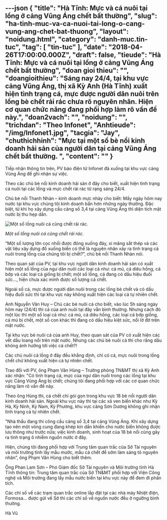 ---json
{
    "title": "Hà Tĩnh: Mực và cá nuôi tại lồng ở cảng Vũng Áng chết bất thường",
    "slug": "ha-tinh-muc-va-ca-nuoi-tai-long-o-cang-vung-ang-chet-bat-thuong",
    "layout": "noidung.html",
    "category": "danh-muc.tin-tuc",
    "tag": [
        "tin-tuc"
    ],
    "date": "2018-04-26T17:00:00.000Z",
    "draft": false,
    "tieude": "Hà Tĩnh: Mực và cá nuôi tại lồng ở cảng Vũng Áng chết bất thường",
    "doan gioi thieu": "",
    "doangioithieu": "Sáng nay 24/4, tại khu vực cảng Vũng Áng, thị xã Kỳ Anh (Hà Tĩnh) xuất hiện tình trạng cá, mực được người dân nuôi trên lồng bè chết rải rác chưa rõ nguyên nhân. Hiện cơ quan chức năng đang phối hợp làm rõ vấn đề này.",
    "doan2vach": "",
    "noidung": "",
    "trichdan": "Theo Infonet",
    "Anhtieude": "/img/Infonet1.jpg",
    "tacgia": "Jay",
    "chuthichhinh": "Mực tại một số bè nổi kinh doanh hải sản của người dân tại cảng Vũng Áng chết bất thường. ",
    "__content__": ""
}
---
<p><span style="font-size:14px">Tiếp nhận th&ocirc;ng tin tr&ecirc;n, PV&nbsp;b&aacute;o điện tử Infonet&nbsp;đ&atilde; xuống tại khu vực cảng Vũng &Aacute;ng để ghi nhận sự việc.</span></p>

<p><span style="font-size:14px">Theo c&aacute;c chủ b&egrave; nổi kinh doanh hải sản ở đ&acirc;y cho biết, xuất hiện t&igrave;nh trạng c&aacute; nu&ocirc;i tại c&aacute;c lồng v&agrave; mực chết rải r&aacute;c từ rạng s&aacute;ng 24/4.</span></p>

<p><span style="font-size:14px">Chủ b&egrave; nổi Thanh Nh&agrave;n &ndash; kinh doanh mực nhảy cho biết: Mấy ng&agrave;y h&ocirc;m nay nước tại khu vực ch&uacute;ng t&ocirc;i kinh doanh bẩn hơn những ng&agrave;y thường. Đặc biệt, từ khi họ x&acirc;y dựng cầu cảng số 3,4 tại cảng Vũng &Aacute;ng th&igrave; diện t&iacute;ch mặt nước bị thu hẹp dần.</span></p>

<p><span style="font-size:14px"><img alt="Một số lồng nuôi cá cũng chết rải rác." src="http://img.infonet.vn/w480/Uploaded/havu/2018_04_24/Infonet_2.jpg" title="Một số lồng nuôi cá cũng chết rải rác." /></span></p>

<p><span style="font-size:14px"><em>Một số lồng nu&ocirc;i c&aacute; cũng chết rải r&aacute;c.&nbsp;</em></span></p>

<p><span style="font-size:14px">&ldquo;Một số lượng lớn cọc nhồi được đ&oacute;ng xuống đ&aacute;y, xi măng sắt th&eacute;p v&agrave; c&aacute;c vật liệu x&acirc;y dựng đổ xuống biển c&oacute; thể l&agrave; nguy&ecirc;n nh&acirc;n xảy ra t&igrave;nh trạng c&aacute; nu&ocirc;i trong lồng của ch&uacute;ng t&ocirc;i bị chết?&rdquo;, chủ b&egrave; nổi Thanh Nh&agrave;n n&oacute;i.</span></p>

<p><span style="font-size:14px">Theo quan s&aacute;t của PV, tại khu vực người d&acirc;n kinh doanh hải sản c&oacute; xuất hiện một số lồng của ngư d&acirc;n nu&ocirc;i c&aacute;c loại c&aacute; như: c&aacute; m&uacute;, c&aacute; di&ecirc;u hồng, c&aacute; bớp v&agrave; c&aacute;c loại c&aacute; giống bị chết; một số lồng, c&aacute; đang c&oacute; dấu hiệu đuối sức&hellip;, hiện chưa x&aacute;c minh được số lượng c&aacute; chết.</span></p>

<p><span style="font-size:14px">Ngo&agrave;i số c&aacute;, mực được người d&acirc;n nu&ocirc;i trong c&aacute;c lồng b&egrave; chết v&agrave; c&oacute; dấu hiệu đuối sức th&igrave; tại khu vực n&agrave;y kh&ocirc;ng xuất hiện c&aacute;c loại c&aacute; tự nhi&ecirc;n chết.</span></p>

<p><span style="font-size:14px">Anh Nguyễn Văn Huy &ndash; Chủ c&aacute;c b&egrave; nu&ocirc;i c&aacute; cho biết, v&agrave;o l&uacute;c 5h s&aacute;ng ng&agrave;y h&ocirc;m nay (24/4) th&igrave; c&aacute; của anh nu&ocirc;i tại đ&acirc;y vẫn b&igrave;nh thường. Nhưng c&aacute;ch đ&oacute; một l&uacute;c th&igrave; một số loại c&aacute; như: c&aacute; m&uacute;, c&aacute; di&ecirc;u hồng, c&aacute;c loại c&aacute; bớp giống, c&aacute; m&uacute; bị chết, một số con kh&aacute;c th&igrave; đang c&oacute; dấu hiệu kiệt sức, nổi lờ đờ tr&ecirc;n mặt nước.</span></p>

<p><span style="font-size:14px">Tại khu vực b&egrave; nu&ocirc;i c&aacute; của anh Huy, theo quan s&aacute;t của PV c&oacute; xuất hiện c&aacute;c vết dầu loang nổi tr&ecirc;n mặt nước. Nhưng c&aacute;c chủ b&egrave; nu&ocirc;i c&aacute; th&igrave; cho rằng dầu kh&ocirc;ng ảnh hưởng tới việc c&aacute; chết?!</span></p>

<p><span style="font-size:14px">C&aacute;c chủ nu&ocirc;i c&aacute; lồng ở đ&acirc;y đều khẳng định, chỉ c&oacute; c&aacute;, mực nu&ocirc;i trong lồng chết chứ kh&ocirc;ng xuất hiện c&aacute; tự nhi&ecirc;n chết.</span></p>

<p><span style="font-size:14px">Trao đổi với PV, &ocirc;ng Phạm Văn H&ugrave;ng &ndash; Trưởng ph&ograve;ng TN&amp;MT thị x&atilde; Kỳ Anh x&aacute;c nhận: &quot;C&oacute; t&igrave;nh trạng c&aacute;, mực của ngư d&acirc;n nu&ocirc;i trong c&aacute;c lồng tại khu vực Cảng Vũng &Aacute;ng bị chết; ch&uacute;ng t&ocirc;i đang phối hợp với c&aacute;c cơ quan chức năng l&agrave;m r&otilde; vấn đề n&agrave;y.</span></p>

<p><span style="font-size:14px">Theo &ocirc;ng H&ugrave;ng th&igrave;, c&aacute; chết chỉ g&oacute;i gọn trong khu vực 18 b&egrave; nổi người d&acirc;n kinh doanh hải sản. Ngo&agrave;i khu vực n&agrave;y th&igrave; tại c&aacute;c x&atilde; ven biển kh&aacute;c như Kỳ H&agrave;, Kỳ Ninh, Kỳ Nam, Kỳ Phương, khu vực cảng Sơn Dương kh&ocirc;ng ghi nhận t&igrave;nh trạng c&aacute; tự nhi&ecirc;n chết.</span></p>

<p><span style="font-size:14px">&quot;Nh&agrave; thầu đang thi c&ocirc;ng cầu cảng số 3,4 tại cảng Vũng &Aacute;ng. Khi x&acirc;y dựng tạo n&ecirc;n một v&ograve;ng cung đang kh&eacute;p k&iacute;n dần khiến cho nước biển kh&ocirc;ng được lưu th&ocirc;ng như trước nữa; việc kinh doanh, sinh hoạt của 18 b&egrave; nổi cũng g&acirc;y ra t&igrave;nh trạng &ocirc; nhiễm nguồn nước ở đ&acirc;y.</span></p>

<p><span style="font-size:14px">Hiện, ch&uacute;ng t&ocirc;i đang phối hợp với Trung t&acirc;m quan trắc của Sở T&agrave;i nguy&ecirc;n v&agrave; m&ocirc;i trường tỉnh lấy mẫu mước, mẫu c&aacute; chết để sớm l&agrave;m s&aacute;ng tỏ nguy&ecirc;n nh&acirc;n&rdquo;, &ocirc;ng Phạm Văn H&ugrave;ng cho biết th&ecirc;m.</span></p>

<p><span style="font-size:14px">&Ocirc;ng Phan Lam Sơn &ndash; Ph&oacute; Gi&aacute;m đốc Sở T&agrave;i nguy&ecirc;n v&agrave; M&ocirc;i trường tỉnh H&agrave; Tĩnh th&ocirc;ng tin: Trung t&acirc;m quan trắc của Sở TN&amp;MT phối hợp với Viện C&ocirc;ng nghệ v&agrave; M&ocirc;i trường đang lấy mẫu nước biển tại khu vực n&agrave;y để đem đi ph&acirc;n t&iacute;ch.</span></p>

<p><span style="font-size:14px">C&aacute;c chỉ số về c&aacute;c trạm quan trắc online lắp đặt tại c&aacute;c nh&agrave; m&aacute;y Nhiệt điện, Formosa&hellip; được gửi về Sở th&igrave; c&aacute;c chỉ số về nguồn nước đều ở ngưỡng b&igrave;nh thường.</span></p>

<p><span style="font-size:14px">H&agrave; Vũ&nbsp;</span></p>
